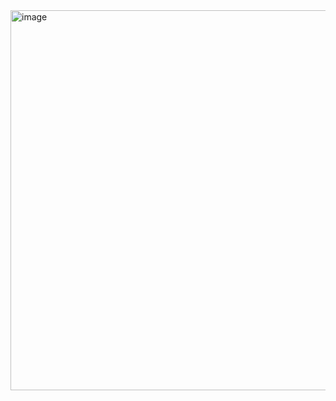 <img width="608" alt="image" src="https://github.com/brightgeevarghese/ComposeColumnDemo/assets/27910029/68f56a98-a106-4033-9b8c-d44b8e8fb779">
